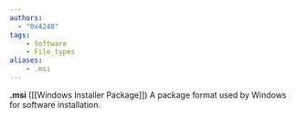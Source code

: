 ```yaml
---
authors:
  - "0x4248"
tags:
    - Software
    - File_types
aliases:
    - .msi
---
```

**.msi** ([[Windows Installer Package]]) A package format used by Windows for software installation.
